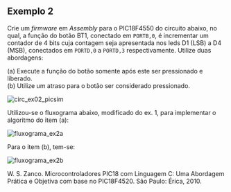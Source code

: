 ## Exemplo 2

Crie um *firmware* em *Assembly* para o PIC18F4550 do circuito abaixo, no qual, a função do botão BT1, conectado em 
`PORTB,0`, é incrementar um contador de 4 bits cuja contagem seja apresentada nos leds D1 (LSB) a D4 (MSB), conectados 
em `PORTD,0` a `PORTD,3` respectivamente. Utilize duas abordagens:

(a) Execute a função do botão somente após este ser pressionado e liberado.  
(b) Utilize um atraso para o botão ser considerado pressionado.

![circ_ex02_picsim](https://github.com/user-attachments/assets/3aec42fb-22dc-455e-9f9d-8cd84acfe51b)

Utilizou-se o fluxograma abaixo, modificado do ex. 1, para implementar o algoritmo do item (a):

![fluxograma_ex2a](https://github.com/user-attachments/assets/62bb7482-b543-47f0-aa3f-9822c8d58f5b)

Para o item (b), tem-se:

![fluxograma_ex2b](https://github.com/user-attachments/assets/47e162be-e404-429b-901f-f0eb994fe6bf)

W. S. Zanco. Microcontroladores PIC18 com Linguagem C: Uma Abordagem Prática e Objetiva com base no PIC18F4520. São Paulo: Érica, 2010.
